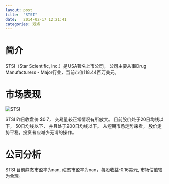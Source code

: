 ```yaml
---
layout: post
title:  "STSI"
date:   2014-02-17 12:21:41
categories: 观点
---
```


# 简介
STSI（Star Scientific, Inc.）是USA著名上市公司，
公司主要从事Drug Manufacturers - Major行业，当前市值118.44百万美元。

# 市场表现

![STSI](http://finviz.com/chart.ashx?t=STSI&ty=c&ta=1&p=d&s=l)

STSI 昨日收盘价 $0.7，
交易量较正常情况有所放大。
目前股价处于20日均线以下，
50日均线以下，
并且处于200日均线以下。
从短期市场走势来看，
股价走势平稳，投资者应减少无谓的操作。

# 公司分析
STSI 目前静态市盈率为nan, 动态市盈率为nan，每股收益-0.16美元,
市场估值较为合理。
